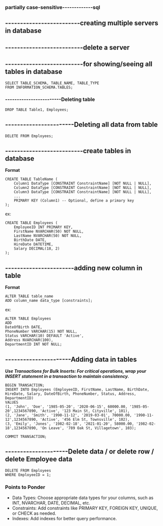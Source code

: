 ### partially case-sensitive-------------sql

## -------------------------creating multiple servers in database


##  --------------------------delete a server



## --------------------------for showing/seeing all tables in database

```
SELECT TABLE_SCHEMA, TABLE_NAME, TABLE_TYPE
FROM INFORMATION_SCHEMA.TABLES;
```
### ------------------------Deleting table
```
DROP TABLE Table1, Employees;
```

## -----------------------Deleting all data from table
```
DELETE FROM Employees;
```

## --------------------------create tables in database

**Format**
```
CREATE TABLE TableName (
    Column1 DataType [CONSTRAINT ConstraintName] [NOT NULL | NULL],
    Column2 DataType [CONSTRAINT ConstraintName] [NOT NULL | NULL],
    Column3 DataType [CONSTRAINT ConstraintName] [NOT NULL | NULL],
    ...
    PRIMARY KEY (Column1) -- Optional, define a primary key
);
```

ex:
```
CREATE TABLE Employees (
    EmployeeID INT PRIMARY KEY,
    FirstName NVARCHAR(50) NOT NULL,
    LastName NVARCHAR(50) NOT NULL,
    BirthDate DATE,
    HireDate DATETIME,
    Salary DECIMAL(18, 2)
);
```

## -----------------------adding new column in table

**Format**
```
ALTER TABLE table_name
ADD column_name data_type [constraints];
```

ex:
```
ALTER TABLE Employees
ADD 
DateOfBirth DATE,	
PhoneNumber VARCHAR(15) NOT NULL,
Status VARCHAR(10) DEFAULT 'Active',
Address NVARCHAR(100),
DepartmentID INT NOT NULL;
```
## ----------------------Adding data in tables
***Use Transactions for Bulk Inserts: For critical operations, wrap your INSERT statement in a transaction to maintain consistency.***
```
BEGIN TRANSACTION;
INSERT INTO Employees (EmployeeID, FirstName, LastName, BirthDate, HireDate, Salary, DateOfBirth, PhoneNumber, Status, Address, DepartmentID)
VALUES 
(1, 'John', 'Doe', '1985-05-20', '2020-06-15', 60000.00, '1985-05-20',1234567890, 'Active', '123 Main St, Cityville', 101),
(2, 'Jane', 'Smith', '1990-11-12', '2019-03-01', 70000.00, '1990-11-12',1234567890, 'Active', '456 Elm St, Townsville', 102),
(3, 'Emily', 'Jones', '1982-02-18', '2021-01-20', 58000.00, '1982-02-18',1234567890, 'On Leave', '789 Oak St, Villagetown', 103);

COMMIT TRANSACTION;
```

## ---------------------Delete data / or delete row / delete Employee data
```
DELETE FROM Employees
WHERE EmployeeID = 1;
```

### Points to Ponder
- Data Types: Choose appropriate data types for your columns, such as INT, NVARCHAR, DATE, DECIMAL, etc.
- Constraints: Add constraints like PRIMARY KEY, FOREIGN KEY, UNIQUE, or CHECK as needed.
- Indexes: Add indexes for better query performance.
